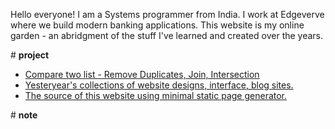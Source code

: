 <p>Hello everyone! I am a Systems programmer from India. I work at Edgeverve where we build modern banking applications. This website is my online garden - an abridgment of the stuff I've learned and created over the years.</p> 
   
\# <b>project</b>
<ul>
<li><a href="/two_list_compare.html">Compare two list - Remove Duplicates, Join, Intersection</a></li>
<li><a href="/website_collection.html">Yesteryear's collections of website designs, interface, blog sites.</a></li>
<li><a href="https://gitlab.com/niharokz/nihars.com">The source of this website using minimal static page generator.</a></li>
</ul> 

\# <b>note</b>

